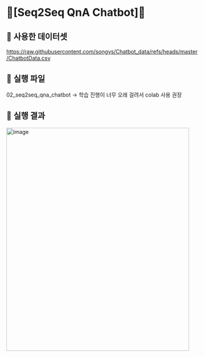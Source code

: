 # 🤖[Seq2Seq QnA Chatbot]🤖

## 🔸 사용한 데이터셋
https://raw.githubusercontent.com/songys/Chatbot_data/refs/heads/master/ChatbotData.csv

## 🔸 실행 파일
02_seq2seq_qna_chatbot
→ 학습 진행이 너무 오래 걸려서 colab 사용 권장

## 🔸 실행 결과
<img width="478" height="584" alt="image" src="https://github.com/user-attachments/assets/583b48d9-6151-4224-9ead-e5db18f3c275" />
